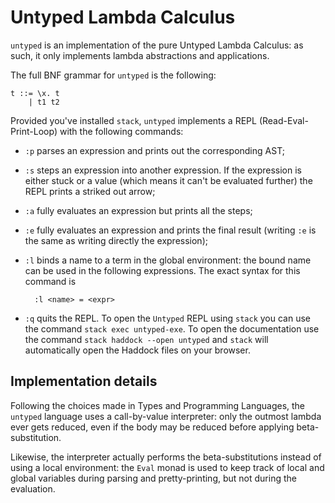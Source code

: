 # Untyped Lambda Calculus

`untyped` is an implementation of the pure Untyped Lambda Calculus: as such, it only implements lambda abstractions and applications.

The full BNF grammar for `untyped` is the following:

    t ::= \x. t
        | t1 t2
    
Provided you've installed `stack`, `untyped` implements a REPL (Read-Eval-Print-Loop) with the following commands:
- `:p` parses an expression and prints out the corresponding AST;
- `:s` steps an expression into another expression. If the expression is either stuck or a value (which means it can't be evaluated further) the REPL prints a striked out arrow;
- `:a` fully evaluates an expression but prints all the steps;
- `:e` fully evaluates an expression and prints the final result (writing `:e` is the same as writing directly the expression);
- `:l` binds a name to a term in the global environment: the bound name can be used in the following expressions. The exact syntax for this command is

        :l <name> = <expr>

- `:q` quits the REPL.
To open the `Untyped` REPL using `stack` you can use the command `stack exec untyped-exe`. To open the documentation use the command `stack haddock --open untyped` and `stack` will automatically open the Haddock files on your browser.

## Implementation details

Following the choices made in Types and Programming Languages, the `untyped` language uses a call-by-value interpreter: only the outmost lambda ever gets reduced, even if the body may be reduced before applying beta-substitution. 

Likewise, the interpreter actually performs the beta-substitutions instead of using a local environment: the `Eval` monad is used to keep track of local and global variables during parsing and pretty-printing, but not during the evaluation.